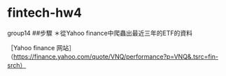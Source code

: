 # fintech-hw4

group14
##步驟
＊從Yahoo finance中爬蟲出最近三年的ETF的資料

［Yahoo finance 网站］（https://finance.yahoo.com/quote/VNQ/performance?p=VNQ&.tsrc=fin-srch）


